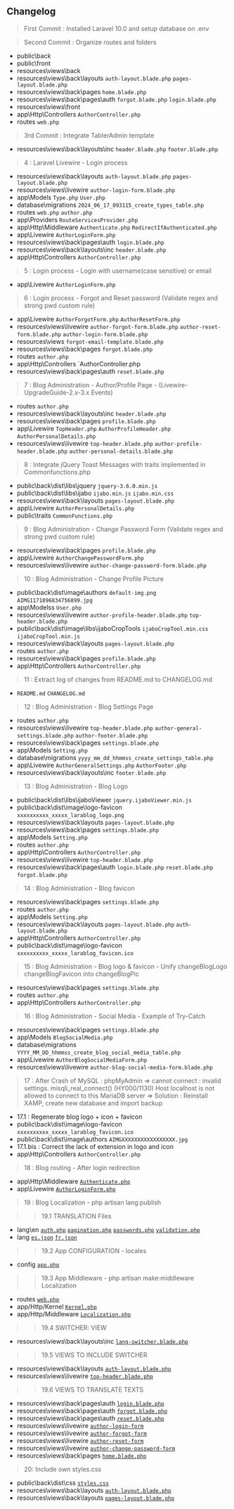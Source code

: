 ## Changelog
> First Commit : Installed Laravel 10.0 and setup database on .env

> Second Commit : Organize routes and folders

- public\back  
- public\front
- resources\views\back
- resources\views\back\layouts    `auth-layout.blade.php`   `pages-layout.blade.php`
- resources\views\back\pages      `home.blade.php`
- resources\views\back\pages\auth    `forgot.blade.php`   `login.blade.php`
- resources\views\front
- app\Http\Controllers    `AuthorController.php`
- routes    `web.php`

> 3rd Commit : Integrate TablerAdmin template

- resources\views\back\layouts\inc    `header.blade.php`   `footer.blade.php`

> 4 : Laravel Livewire - Login process

- resources\views\back\layouts    `auth-layout.blade.php`   `pages-layout.blade.php`
- resources\views\livewire    `author-login-form.blade.php`
- app\Models           `Type.php`    `User.php`
- database\migrations   `2024_06_17_093115_create_types_table.php`
- routes    `web.php`   `author.php`
- app\Providers      `RouteServicesProvider.php`
- app\Http\Middleware    `Authenticate.php`    `RedirectIfAuthenticated.php`
- app\Livewire   `AuthorLoginForm.php`
- resources\views\back\pages\auth    `login.blade.php`
- resources\views\back\layouts\inc    `header.blade.php`
- app\Http\Controllers      `AuthorController.php`

> 5 : Login process - Login with username(case sensitive) or email

- app\Livewire   `AuthorLoginForm.php`

> 6 : Login process - Forgot and Reset password (Validate regex and strong pwd custom rule)

- app\Livewire   `AuthorForgotForm.php`    `AuthorResetForm.php`
- resources\views\livewire    `author-forgot-form.blade.php`  `author-reset-form.blade.php`  `author-login-form.blade.php`
- resources\views     `forgot-email-template.blade.php`
- resources\views\back\pages     `forgot.blade.php`
- routes              `author.php`
- app\Http\Controllers  `AuthorController.php
- resources\views\back\pages\auth    `reset.blade.php`

> 7 : Blog Administration  - Author/Profile Page - (Livewire-UpgradeGuide-2.x-3.x Events)

- routes              `author.php`
- resources\views\back\layouts\inc    `header.blade.php`
- resources\views\back\pages    `profile.blade.php`
- app\Livewire   `TopHeader.php`  `AuthorProfileHeader.php`   `AuthorPersonalDetails.php`
- resources\views\livewire    `top-header.blade.php`    `author-profile-header.blade.php`  `author-personal-details.blade.php`

> 8 : Integrate jQuery Toast Messages with traits implemented in Commonfunctions.php

- public\back\dist\libs\jquery    `jquery-3.6.0.min.js`
- public\back\dist\libs\ijabo     `ijabo.min.js`    `ijabo.min.css`
- resources\views\back\layouts    `pages-layout.blade.php`
- app\Livewire   `AuthorPersonalDetails.php`
- public\traits  `CommonFunctions.php` 

> 9 :  Blog Administration  - Change Password Form (Validate regex and strong pwd custom rule)

- resources\views\back\pages    `profile.blade.php`
- app\Livewire   `AuthorChangePasswordForm.php`  
- resources\views\livewire    `author-change-password-form.blade.php` 

> 10 :  Blog Administration  - Change Profile Picture

- public\back\dist\image\authors    `default-img.png` `AIMG1171896834756899.jpg`
- app\Modelss   `User.php`  
- resources\views\livewire    `author-profile-header.blade.php`   `top-header.blade.php`
- public\back\dist\image\libs\ijaboCropTools    `ijaboCropTool.min.css`    `ijaboCropTool.min.js`
- resources\views\back\layouts    `pages-layout.blade.php`
- routes    `author.php`
- resources\views\back\pages    `profile.blade.php`
- app\Http\Controllers    `AuthorController.php`

> 11 : Extract log of changes from README.md to CHANGELOG.md
-  `README.md` `CHANGELOG.md`

> 12 : Blog Administration  - Blog Settings Page 
- routes    `author.php`
- resources\views\livewire    `top-header.blade.php`     `author-general-settings.blade.php`    `author-footer.blade.php` 
- resources\views\back\pages    `settings.blade.php`
- app\Models                   `Setting.php`
- database\migrations          `yyyy_mm_dd_hhmmss_create_settings_table.php`
- app\Livewire   `AuthorGeneralSettings.php`    `AuthorFooter.php`
- resources\views\back\layouts\inc    `footer.blade.php`

> 13 : Blog Administration  - Blog Logo 
- public\back\dist\libs\ijaboViewer    `jquery.ijaboViewer.min.js`
- public\back\dist\image\logo-favicon   `xxxxxxxxxx_xxxxx_larablog_logo.png`
- resources\views\back\layouts    `pages-layout.blade.php`
- resources\views\back\pages    `settings.blade.php`
- app\Models    `Setting.php` 
- routes    `author.php`
- app\Http\Controllers    `AuthorController.php`
- resources\views\livewire    `top-header.blade.php`
- resources\views\back\pages\auth    `login.blade.php`    `reset.blade.php`    `forgot.blade.php`

> 14 : Blog Administration  - Blog favicon 
- resources\views\back\pages    `settings.blade.php`
- routes    `author.php`
- app\Models    `Setting.php` 
- resources\views\back\layouts    `pages-layout.blade.php`    `auth-layout.blade.php`
- app\Http\Controllers    `AuthorController.php`
- public\back\dist\image\logo-favicon   `xxxxxxxxxx_xxxxx_larablog_favicon.ico`

> 15 : Blog Administration  - Blog logo & favicon - Unify changeBlogLogo changeBlogFavicon into changeBlogPic
- resources\views\back\pages    `settings.blade.php`
- routes    `author.php`
- app\Http\Controllers    `AuthorController.php`

> 16 : Blog Administration  - Social Media  - Example of Try-Catch
- resources\views\back\pages    `settings.blade.php`
- app\Models    `BlogSocialMedia.php` 
- database\migrations   `YYYY_MM_DD_hhmmss_create_blog_social_media_table.php`
- app\Livewire    `AuthorBlogSocialMediaForm.php`
- resources\views\livewire    `author-blog-social-media-form.blade.php`

> 17 : After Crash of MySQL : phpMyAdmin => cannot connect : invalid settings. misqli_real_connect() (HY000/1130) Host localhost is not allowed to connect to this  MariaDB server
=> Solution : Reinstall XAMP, create new database and import backup
- 17.1 : Regenerate blog logo + icon + favicon
- public\back\dist\image\logo-favicon   `xxxxxxxxxx_xxxxx_larablog_favicon.ico`
- public\back\dist\image\authors   `AIMGXXXXXXXXXXXXXXXXX.jpg`
- 17.1.bis : Correct the lack of extension in logo and icon 
- app\Http\Controllers    `AuthorController.php`

> 18 : Blog routing - After login redirection
- app\Http\Middleware    [`Authenticate.php`](./app/Http/Middleware/Authenticate.php)
- app\Livewire   [`AuthorLoginForm.php`](./app/Livewire/AuthorLoginForm.php)

> 19 : Blog Localization - php artisan lang:publish

>>  19.1 TRANSLATION Files

- lang\en    [`auth.php`](./lang/en/auth.php)    [`pagination.php`](./lang/en/pagination.php)    [`passwords.php`](./lang/en/passwords.php)    [`validation.php`](./lang/en/validation.php)
- lang    [`es.json`](./lang/es.json)    [`fr.json`](./lang/fr.json)

>> 19.2 App CONFIGURATION - locales

- config    [`app.php`](./config/app.php "available locales")

>> 19.3 App Middleware - php artisan make:middleware Localization

- routes    [`web.php`](./routes/web.php)
- app/Http/Kernel        [`Kernel.php`](./app/Http/Kernel.php)
- app/Http/Middleware    [`Localization.php`](./app/Http/Middleware/Localization.php)

>> 19.4 SWITCHER: VIEW

- resources\views\back\layouts\inc     [`lang-switcher.blade.php`](./resources/views/back/layouts/inc/lang-switcher.blade.php)

>> 19.5 VIEWS TO INCLUDE SWITCHER

- resources\views\back\layouts     [`auth-layout.blade.php`](./resources/views/back/layouts/auth-layout.blade.php)
- resources\views\livewire     [`top-header.blade.php`](./resources/views/livewire/top-header.blade.php) 

>> 19.6 VIEWS TO TRANSLATE TEXTS

- resources\views\back\pages\auth     [`login.blade.php`](./resources/views/back/pages/auth/login.blade.php)
- resources\views\back\pages\auth     [`forgot.blade.php`](./resources/views/back/pages/auth/forgot.blade.php)
- resources\views\back\pages\auth     [`reset.blade.php`](./resources/views/back/pages/auth/reset.blade.php)
- resources\views\livewire            [`author-login-form`](./resources/views/livewire/author-login-form.blade.php)
- resources\views\livewire            [`author-forgot-form`](./resources/views/livewire/author-forgot-form.blade.php)
- resources\views\livewire            [`author-reset-form`](./resources/views/livewire/author-reset-form.blade.php)
- resources\views\livewire            [`author-change-password-form`](./resources/views/livewire/author-change-password-form.blade.php)
- resources\views\back\pages     [`home.blade.php`](./resources/views/back/pages/home.blade.php) 

> 20: Include own styles.css

- public\back\dist\css     [`styles.css`](./public/back/dist/css/styles.css)
- resources\views\back\layouts     [`auth-layout.blade.php`](./resources/views/back/layouts/auth-layout.blade.php)
- resources\views\back\layouts     [`pages-layout.blade.php`](./resources/views/back/layouts/pages-layout.blade.php)